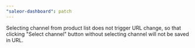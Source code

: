 ```yaml
---
"saleor-dashboard": patch
---
```


Selecting channel from product list does not trigger URL change, so that clicking "Select channel" button without selecting channel will not be saved in URL.
